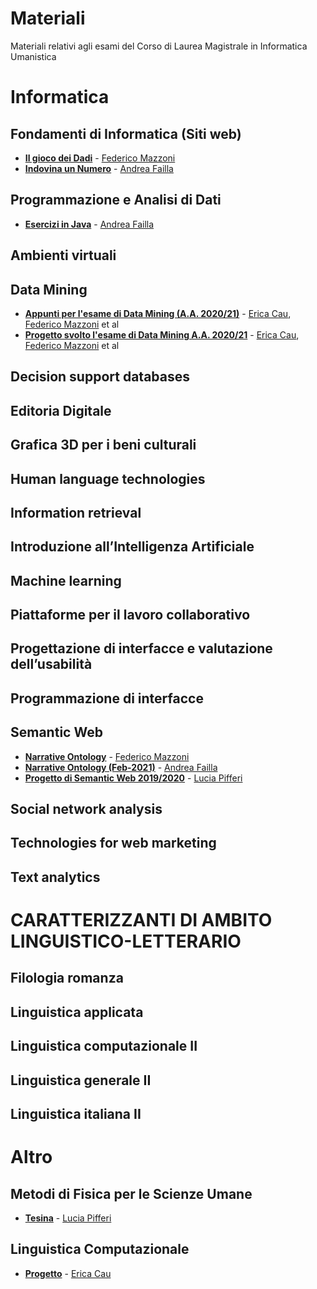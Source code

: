 # Materiali
Materiali relativi agli esami del Corso di Laurea Magistrale in Informatica Umanistica

# Informatica

## Fondamenti di Informatica (Siti web)
- [**Il gioco dei Dadi**](https://github.com/FedericoMz/fondamentiDiInformatica) - [Federico Mazzoni](https://github.com/FedericoMz) 
- [**Indovina un Numero**](https://github.com/andreafailla/indovina-un-numero) - [Andrea Failla](https://github.com/andreafailla)

## Programmazione e Analisi di Dati
- [**Esercizi in Java**](https://github.com/andreafailla/Esercizi-in-java) - [Andrea Failla](https://github.com/andreafailla)

## Ambienti virtuali	
## Data Mining 
- [**Appunti per l'esame di Data Mining (A.A. 2020/21)**](https://github.com/lyereth/Appunti-Data-Mining-) - [Erica Cau](https://github.com/lyereth/), [Federico Mazzoni](https://github.com/FedericoMz) et al
- [**Progetto svolto l'esame di Data Mining A.A. 2020/21**](https://github.com/lyereth/Data-Mining-project) - [Erica Cau](https://github.com/lyereth/), [Federico Mazzoni](https://github.com/FedericoMz) et al
## Decision support databases
## Editoria Digitale
## Grafica 3D per i beni culturali	
## Human language technologies 
## Information retrieval
## Introduzione all’Intelligenza Artificiale	
## Machine learning
## Piattaforme per il lavoro collaborativo	
## Progettazione di interfacce e valutazione dell’usabilità	
## Programmazione di interfacce	
## Semantic Web 
- [**Narrative Ontology**](https://github.com/FedericoMz/Semantic-Web) - [Federico Mazzoni](https://github.com/FedericoMz)
- [**Narrative Ontology (Feb-2021)**](https://github.com/andreafailla/Narrative-Ontology) - [Andrea Failla](https://github.com/andreafailla)
- [**Progetto di Semantic Web 2019/2020**](https://github.com/luciapiff/Semantic-Web) - [Lucia Pifferi](https://github.com/luciapiff/)
## Social network analysis 
## Technologies for web marketing
## Text analytics

# CARATTERIZZANTI DI AMBITO LINGUISTICO-LETTERARIO
## Filologia romanza	
## Linguistica applicata
## Linguistica computazionale II	
## Linguistica generale II
## Linguistica italiana II	

# Altro
## Metodi di Fisica per le Scienze Umane
- [**Tesina**](https://github.com/luciapiff/Metodi-della-fisica-per-le-scienze-umane) - [Lucia Pifferi](https://github.com/luciapiff/)

## Linguistica Computazionale
- [**Progetto**](https://github.com/lyereth/text_analysis_1) - [Erica Cau](https://github.com/lyereth/)

